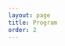 ```yaml
---
layout: page
title: Program
order: 2
---
```


<!--
## Program at a glance
<img src="Time_table_v4.png" width="750"/>

## Monday 23 June

| Time | Description |
|--- |--- |
| 9:00 - 9:30   | **opening**                          |
| 9:30 - 10:30  | -- <br /><i> -- </i> |
| 10:30 - 11:00 | **coffee**                           |
| 11:00 - 12:00 | -- <br /><i> -- </i> |
| 12:00 - 14:00 | **lunch**                            |
| 14:00 - 15:00 | -- <br /><i> -- </i> |
| 15:00 - 15:30 | **coffee**
| 15:30 - 16:30 | -- <br /><i> -- </i> |
| 16:30 - 18:00 | <span class="p-invited"> Poster Session I </span> |
| 18:00 - 19:30 | **dinner**

## Tuesday 24 June

| Time | Description |
|--- |--- |
| 9:00 - 9:30   | **opening**                          |
| 9:30 - 10:30  | -- <br /><i> -- </i> |
| 10:30 - 11:00 | **coffee**                           |
| 11:00 - 12:00 | -- <br /><i> -- </i> |
| 12:00 - 14:00 | **lunch**                            |
| 14:00 - 15:00 | -- <br /><i> -- </i> |
| 15:00 - 15:30 | **coffee**
| 15:30 - 16:30 | -- <br /><i> -- </i> |
| 16:30 - 18:00 | <span class="p-invited"> Poster Session I </span> |
| 18:00 - 19:30 | **dinner**

-->
